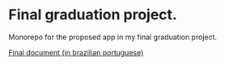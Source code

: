 # Final graduation project.

Monorepo for the proposed app in my final graduation project.

[Final document (in brazilian portuguese)](https://github.com/ericserka/pfg2/files/12587910/TCC_Eric_Serka.pdf)
